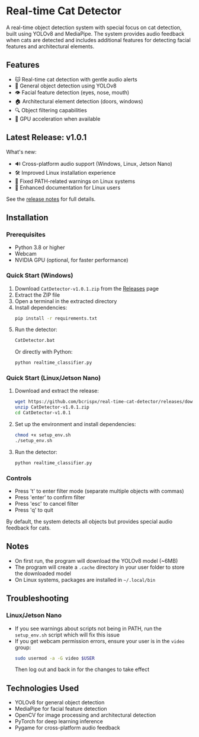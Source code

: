 # Real-time Cat Detector

A real-time object detection system with special focus on cat detection, built using YOLOv8 and MediaPipe. The system provides audio feedback when cats are detected and includes additional features for detecting facial features and architectural elements.

## Features
- 🐱 Real-time cat detection with gentle audio alerts
- 🎯 General object detection using YOLOv8
- 👁️ Facial feature detection (eyes, nose, mouth)
- 🏠 Architectural element detection (doors, windows)
- 🔍 Object filtering capabilities
- 🚀 GPU acceleration when available

## Latest Release: v1.0.1
What's new:
- 🔊 Cross-platform audio support (Windows, Linux, Jetson Nano)
- 🛠️ Improved Linux installation experience
- 🔧 Fixed PATH-related warnings on Linux systems
- 📝 Enhanced documentation for Linux users

See the [release notes](release_notes.md) for full details.

## Installation

### Prerequisites
- Python 3.8 or higher
- Webcam
- NVIDIA GPU (optional, for faster performance)

### Quick Start (Windows)
1. Download `CatDetector-v1.0.1.zip` from the [Releases](https://github.com/bcrispx/real-time-cat-detector/releases) page
2. Extract the ZIP file
3. Open a terminal in the extracted directory
4. Install dependencies:
   ```bash
   pip install -r requirements.txt
   ```
5. Run the detector:
   ```bash
   CatDetector.bat
   ```
   Or directly with Python:
   ```bash
   python realtime_classifier.py
   ```

### Quick Start (Linux/Jetson Nano)
1. Download and extract the release:
   ```bash
   wget https://github.com/bcrispx/real-time-cat-detector/releases/download/v1.0.1/CatDetector-v1.0.1.zip
   unzip CatDetector-v1.0.1.zip
   cd CatDetector-v1.0.1
   ```

2. Set up the environment and install dependencies:
   ```bash
   chmod +x setup_env.sh
   ./setup_env.sh
   ```

3. Run the detector:
   ```bash
   python realtime_classifier.py
   ```

### Controls
- Press 't' to enter filter mode (separate multiple objects with commas)
- Press 'enter' to confirm filter
- Press 'esc' to cancel filter
- Press 'q' to quit

By default, the system detects all objects but provides special audio feedback for cats.

## Notes
- On first run, the program will download the YOLOv8 model (~6MB)
- The program will create a `.cache` directory in your user folder to store the downloaded model
- On Linux systems, packages are installed in `~/.local/bin`

## Troubleshooting

### Linux/Jetson Nano
- If you see warnings about scripts not being in PATH, run the `setup_env.sh` script which will fix this issue
- If you get webcam permission errors, ensure your user is in the `video` group:
  ```bash
  sudo usermod -a -G video $USER
  ```
  Then log out and back in for the changes to take effect

## Technologies Used
- YOLOv8 for general object detection
- MediaPipe for facial feature detection
- OpenCV for image processing and architectural detection
- PyTorch for deep learning inference
- Pygame for cross-platform audio feedback
